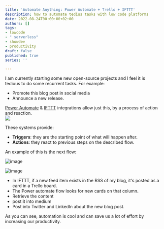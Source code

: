```yaml
---
title: 'Automate Anything: Power Automate + Trello + IFTTT'
description: how to automate tedius tasks with low code platforms
date: 2022-08-24T00:00:00+02:00
authors: []
tags:
- lowcode
- " serverless"
- showdev
- productivity
draft: false
published: true
series: ''

---
```

I am currently starting some new open-source projects and I feel it is tedious to do some recurrent tasks. For example:

* Promote this blog post in social media
* Announce a new release.

[Power Automate](https://powerautomate.microsoft.com/en-us/) & [IFTTT](https://ifttt.com/) integrations allow just this, by a process of action and reaction.  
![](https://github.com/kanekotic/diagrams/blob/main/automate.drawio.png?raw=true)

These systems provide:

* **Triggers**: they are the starting point of what will happen after.
* **Actions**: they react to previous steps on the described flow.

An example of this is the next flow:

![image](https://user-images.githubusercontent.com/3071208/186482177-7b6eb6c0-8632-4cd2-87c9-613788f553f8.png)

![image](https://user-images.githubusercontent.com/3071208/186478753-1ebcf35c-eb1e-492a-b41c-ac67a749d7f5.png)

* In IFTTT, if a new feed item exists in the RSS of my blog, it's posted as a card in a Trello board.
* The Power automate flow looks for new cards on that column.
* Retrieve the content
* post it into medium
* Post into Twitter and LinkedIn about the new blog post.

As you can see, automation is cool and can save us a lot of effort by increasing our productivity.